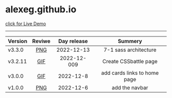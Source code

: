 # alexeg.github.io

[click for Live Demo](https://alexeg.github.io/)
<hr>


|  Version |          Reviwe         |  Day release |              Summery            |
|:---------|:-----------------------:|:------------:|:-------------------------------:|
|v3.3.0    |[PNG](https://github.com/AlexEG/Projects__History/blob/main/alexeg.github.io/Version__History/v3.3.0/README.md.md)|  2022-12-13  |7-1 sass architecture|
|v3.2.11   |[GIF](https://github.com/AlexEG/Projects__History/blob/main/alexeg.github.io/Version__History/v3.1.1%20v3.2.11/README.md.md)|  2022-12-009  |Create CSSbattle page|
|v3.0.0    |[GIF](https://github.com/AlexEG/Projects__History/blob/main/alexeg.github.io/Version__History/v3.0.0/README.md.md)|  2022-12-8  |add cards links to home page|
|v1.0.0    |[PNG](https://github.com/AlexEG/Projects__History/blob/main/alexeg.github.io/Version__History/v1.0.0/README.md.md)|  2022-12-6  |add the navbar|

